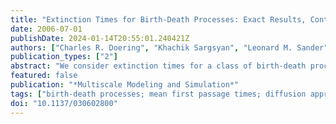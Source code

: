 ```yaml
---
title: "Extinction Times for Birth-Death Processes: Exact Results, Continuum Asymptotics, and the Failure of the Fokker-Planck Approximation"
date: 2006-07-01
publishDate: 2024-01-14T20:55:01.240421Z
authors: ["Charles R. Doering", "Khachik Sargsyan", "Leonard M. Sander"]
publication_types: ["2"]
abstract: "We consider extinction times for a class of birth-death processes commonly found in applications, where there is a control parameter which defines a threshold. Below the threshold, the population quickly becomes extinct; above, it persists for a long time. We give an exact expression for the mean time to extinction in the discrete case and its asymptotic expansion for large values of the population scale. We have results below the threshold, at the threshold, and above the threshold, and we observe that the Fokker--Planck approximation is valid only quite near the threshold. We compare our asymptotic results to exact numerical evaluations for the susceptible-infected-susceptible epidemic model, which is in the class that we treat. This is an interesting example of the delicate relationship between discrete and continuum treatments of the same problem."
featured: false
publication: "*Multiscale Modeling and Simulation*"
tags: ["birth-death processes; mean first passage times; diffusion approximation"]
doi: "10.1137/030602800"
---
```


